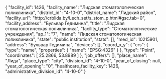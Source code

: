 {
    "facility_id": 1426,
    "facility_name": "Лидская стоматологическая поликлиника",
    "district_id": "4-10-0",
    "district_name": "Лидский район",
    "facility_url": "http:\/\/crblida.by\/Lech_set\/s_stom_p.html#gsc.tab=0",
    "facility_address": "Бульвар Гедимина",
    "title": "Лидская стоматологическая поликлиника",
    "facility_type": "Стоматологические учреждения",
    "ap_1": "7",
    "name": "Лидская стоматологическая поликлиника",
    "state": "public institution",
    "stats": [],
    "med_id": 10215901,
    "address": "Бульвар Гедимина",
    "devices": [],
    "coord_x_y": {
        "crs": {
            "type": "name",
            "properties": {
                "name": "EPSG:4326"
            }
        },
        "type": "Point",
        "coordinates": [
            25.2866,
            53.8989
        ]
    },
    "job_offers": [],
    "place_name": "Лида",
    "place_type": "city",
    "division_id": "4-10-0",
    "year_of_closing": null,
    "year_of_opening": "0",
    "healthcare_facility_key": 1426,
    "administrative_division_id": "4-10-0"
}